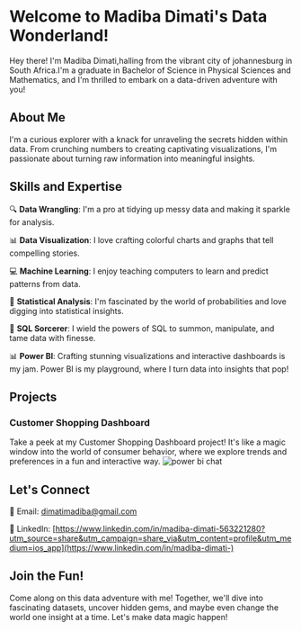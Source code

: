 # Welcome to Madiba Dimati's Data Wonderland!

Hey there! I'm Madiba Dimati,halling from the vibrant city of johannesburg in South Africa.I'm a graduate in Bachelor of Science in Physical Sciences and Mathematics, and I'm thrilled to embark on a data-driven adventure with you!

## About Me

I'm a curious explorer with a knack for unraveling the secrets hidden within data. From crunching numbers to creating captivating visualizations, I'm passionate about turning raw information into meaningful insights.

## Skills and Expertise

🔍 **Data Wrangling**: I'm a pro at tidying up messy data and making it sparkle for analysis.

📊 **Data Visualization**: I love crafting colorful charts and graphs that tell compelling stories.

💻 **Machine Learning**: I enjoy teaching computers to learn and predict patterns from data.

🔬 **Statistical Analysis**: I'm fascinated by the world of probabilities and love digging into statistical insights.

💾 **SQL Sorcerer**: I wield the powers of SQL to summon, manipulate, and tame data with finesse.

📊 **Power BI**: Crafting stunning visualizations and interactive dashboards is my jam. Power BI is my playground, where I turn data into insights that pop!


## Projects

### Customer Shopping Dashboard

Take a peek at my Customer Shopping Dashboard project! It's like a magic window into the world of consumer behavior, where we explore trends and preferences in a fun and interactive way.
![power bi chat](https://github.com/Dimatymadiba/Customer-shopping-dashboard/assets/160989746/34dda12b-5138-4ec3-aa5e-f1d040627d39)

## Let's Connect

📧 Email: [dimatimadiba@gmail.com](mailto:dimatimadiba@gmail.com)

🔗 LinkedIn: [https://www.linkedin.com/in/madiba-dimati-563221280?utm_source=share&utm_campaign=share_via&utm_content=profile&utm_medium=ios_app](https://www.linkedin.com/in/madiba-dimati-)

## Join the Fun!

Come along on this data adventure with me! Together, we'll dive into fascinating datasets, uncover hidden gems, and maybe even change the world one insight at a time. Let's make data magic happen!

